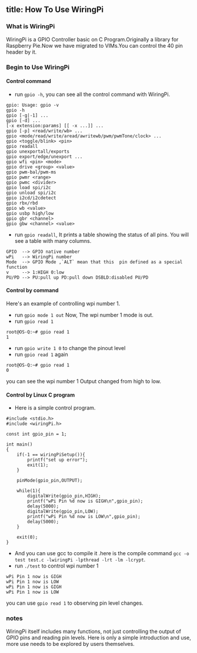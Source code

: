 title: How To Use WiringPi
---

### What is WiringPi
WiringPi is a GPIO Controller basic on C Program.Originally a library for Raspberry Pie.Now we have migrated to VIMs.You can control the 40 pin header by it.

### Begin to Use WiringPi
#### Control command

* run `gpio -h`, you can see all the control command with WiringPi.
```
gpio: Usage: gpio -v
gpio -h
gpio [-g|-1] ...
gpio [-d] ...
[-x extension:params] [[ -x ...]] ...
gpio [-p] <read/write/wb> ...
gpio <mode/read/write/aread/awritewb/pwm/pwmTone/clock> ...
gpio <toggle/blink> <pin>
gpio readall
gpio unexportall/exports
gpio export/edge/unexport ...
gpio wfi <pin> <mode>
gpio drive <group> <value>
gpio pwm-bal/pwm-ms 
gpio pwmr <range> 
gpio pwmc <divider> 
gpio load spi/i2c
gpio unload spi/i2c
gpio i2cd/i2cdetect
gpio rbx/rbd
gpio wb <value>
gpio usbp high/low
gpio gbr <channel>
gpio gbw <channel> <value>
```

* run `gpio readall`, It prints a table showing the status of all pins.
You will see a table with many columns.
```
GPIO  --> GPIO native number
wPi   --> WiringPi number
Mode  --> GPIO Mode ,`ALT` mean that this  pin defined as a special function
v     --> 1:HIGH 0:low 
PU/PD --> PU:pull up PD:pull down DSBLD:disabled PU/PD
```
#### Control by command
Here's an example of controlling wpi number 1.
* run `gpio mode 1 out`
Now, The wpi number 1 mode is out.
* run `gpio read 1`
```
root@OS-Q:~# gpio read 1 
1
```
* run `gpio write 1 0` to change the pinout level
* run `gpio read 1` again
```
root@OS-Q:~# gpio read 1   
0
```
you can see the wpi number 1 Output changed from high to low.

#### Control by Linux C program
* Here is a simple control program.
```
#include <stdio.h>
#include <wiringPi.h>

const int gpio_pin = 1;

int main()
{
	if(-1 == wiringPiSetup()){
		printf("set up error");
		exit(1);
	}

	pinMode(gpio_pin,OUTPUT);

	while(1){
		digitalWrite(gpio_pin,HIGH);
		printf("wPi Pin %d now is GIGH\n",gpio_pin);
		delay(5000);
		digitalWrite(gpio_pin,LOW);
		printf("wPi Pin %d now is LOW\n",gpio_pin);
		delay(5000);
	}

	exit(0);
}
```
* And you can use gcc to compile it .here is the compile command `gcc -o test test.c -lwiringPi -lpthread -lrt -lm -lcrypt`.
* run `./test` to control wpi number 1
```
wPi Pin 1 now is GIGH
wPi Pin 1 now is LOW
wPi Pin 1 now is GIGH
wPi Pin 1 now is LOW
```
you can use `gpio read 1` to observing pin level changes.

### notes
WiringPi itself includes many functions, not just controlling the output of GPIO pins and reading pin levels. Here is only a simple introduction and use, more use needs to be explored by users themselves.
